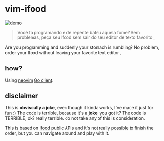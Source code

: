 # vim-ifood

[![demo](https://asciinema.org/a/439401.svg)](https://asciinema.org/a/439401?autoplay=1)

> Você ta programando e de repente bateu aquela fome? Sem problemas, peça seu Ifood sem sair do seu editor de texto favorito 

Are you programming and suddenly your stomach is rumbling? No problem, order your Ifood without leaving your favorite text editor 

## how?

Using [neovim](https://neovim.io) [Go client](https://github.com/neovim/go-client).


## disclaimer

This is **obvisoully a joke**, even though it kinda works, I've made it just for fun :)
The code is terrible, because it's a **joke**, you got it?
The code is TERRIBLE, ok? really terrible. do not take any of this is consideration.

This is based on [Ifood](www.ifood.com.br) public APIs and it's not really possible to finish the order, but you can navigate around
and play with it.

